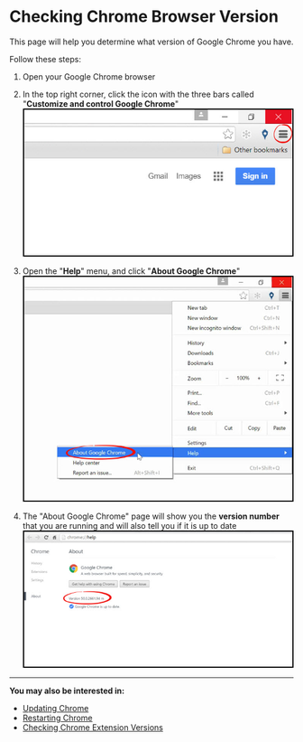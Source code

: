# Checking Chrome Browser Version

This page will help you determine what version of Google Chrome you have.

Follow these steps:

1. Open your Google Chrome browser
2. In the top right corner, click the icon with the three bars called "**Customize and control Google Chrome**"
![](chrome6.jpg)<br>

3. Open the "**Help**" menu, and click "**About Google Chrome**" ![](chrome7.jpg)<br>

4. The "About Google Chrome" page will show you the **version number** that you are running and will also tell you if it is up to date
![](chrome8.jpg)

---
**You may also be interested in:**
- [Updating Chrome](http://docs.rooof.com/updatingchrome_md.html)
- [Restarting Chrome](http://docs.rooof.com/restartingchrome_md.html)
- [Checking Chrome Extension Versions](http://docs.rooof.com/extensionversions_md.html)